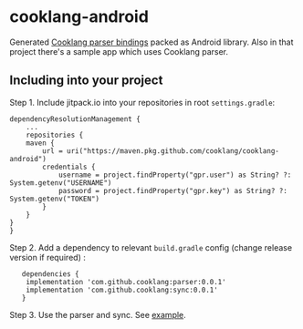# cooklang-android

Generated [Cooklang parser bindings](https://github.com/cooklang/cooklang-rs/tree/main/bindings) packed as Android library. Also in that project there's a sample app which uses Cooklang parser.

## Including into your project

Step 1. Include jitpack.io into your repositories in root `settings.gradle`:

    dependencyResolutionManagement {
        ...
        repositories {
	    maven {
	        url = uri("https://maven.pkg.github.com/cooklang/cooklang-android")
	        credentials {
	            username = project.findProperty("gpr.user") as String? ?: System.getenv("USERNAME")
	            password = project.findProperty("gpr.key") as String? ?: System.getenv("TOKEN")
	        }
	    }
	}
    }

Step 2. Add a dependency to relevant `build.gradle` config (change release version if required) :

	   dependencies {
		implementation 'com.github.cooklang:parser:0.0.1'
		implementation 'com.github.cooklang:sync:0.0.1'
	   }
    
Step 3. Use the parser and sync. See [example](https://github.com/cooklang/cooklang-android/blob/main/app/src/main/java/org/cooklang/sample_app/MainActivity.kt#L22-L76).
